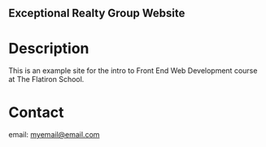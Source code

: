 Exceptional Realty Group Website 
---
# Description 

This is an example site for the intro to Front End Web Development course at The Flatiron School. 

# Contact

email: myemail@email.com